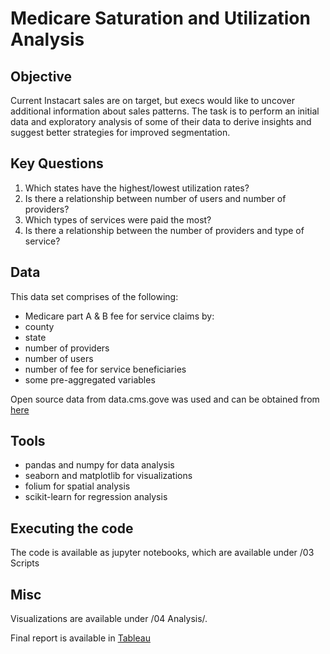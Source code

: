 # Medicare Saturation and Utilization Analysis

## Objective
Current Instacart sales are on target, but execs would like to uncover additional information about sales patterns. The task is to perform an initial data and exploratory analysis of some of their data to derive insights and suggest better strategies for improved segmentation.

## Key Questions
1. Which states have the highest/lowest utilization rates?
2. Is there a relationship between number of users and number of providers?
3. Which types of services were paid the most?
4. Is there a relationship between the number of providers and type of service?

## Data
This data set comprises of the following: 
- Medicare part A & B fee for service claims by:
- county
- state
- number of providers
- number of users
- number of fee for service beneficiaries
- some pre-aggregated variables

Open source data from data.cms.gove was used and can be obtained from [here](https://data.cms.gov/summary-statistics-on-use-and-payments/program-integrity-market-saturation-by-type-of-service/market-saturation-utilization-core-based-statistical-areas)

## Tools
- pandas and numpy for data analysis
- seaborn and matplotlib for visualizations
- folium for spatial analysis
- scikit-learn for regression analysis

## Executing the code
The code is available as jupyter notebooks, which are available under /03 Scripts

## Misc
Visualizations are available under /04 Analysis/.

Final report is available in [Tableau](https://public.tableau.com/app/profile/mindy.dong/viz/MedicareUtilizationMarketSaturationAnalysisV1_16854256965220/MarketSaturationandUtilization#1) 
